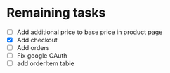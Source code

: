 # Remaining tasks

- [ ] Add additional price to base price in product page
- [x] Add checkout
- [ ] Add orders
- [ ] Fix google OAuth
- [ ] add orderItem table
